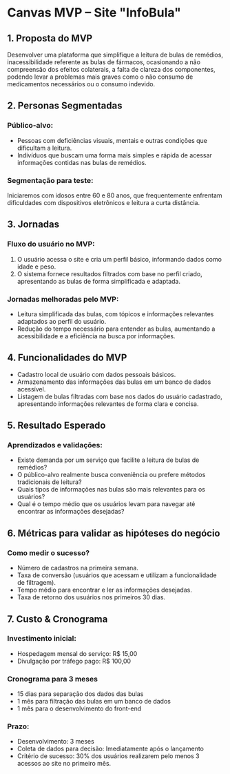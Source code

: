 # Canvas MVP – Site "InfoBula"

## 1. Proposta do MVP
Desenvolver uma plataforma que simplifique a leitura de bulas de remédios, inacessibilidade referente as bulas de fármacos, ocasionando a não compreensão dos efeitos colaterais, a falta de clareza dos componentes, podendo levar a problemas mais graves como o não consumo de medicamentos necessários ou o consumo
indevido.

## 2. Personas Segmentadas
### Público-alvo:
- Pessoas com deficiências visuais, mentais e outras condições que dificultam a leitura.
- Indivíduos que buscam uma forma mais simples e rápida de acessar informações contidas nas bulas de remédios.

### Segmentação para teste:
Iniciaremos com idosos entre 60 e 80 anos, que frequentemente enfrentam dificuldades com dispositivos eletrônicos e leitura a curta distância.

## 3. Jornadas
### Fluxo do usuário no MVP:
1. O usuário acessa o site e cria um perfil básico, informando dados como idade e peso.
2. O sistema fornece resultados filtrados com base no perfil criado, apresentando as bulas de forma simplificada e adaptada.

### Jornadas melhoradas pelo MVP:
- Leitura simplificada das bulas, com tópicos e informações relevantes adaptados ao perfil do usuário.
- Redução do tempo necessário para entender as bulas, aumentando a acessibilidade e a eficiência na busca por informações.

## 4. Funcionalidades do MVP
- Cadastro local de usuário com dados pessoais básicos.
- Armazenamento das informações das bulas em um banco de dados acessível.
- Listagem de bulas filtradas com base nos dados do usuário cadastrado, apresentando informações relevantes de forma clara e concisa.

## 5. Resultado Esperado
### Aprendizados e validações:
- Existe demanda por um serviço que facilite a leitura de bulas de remédios?
- O público-alvo realmente busca conveniência ou prefere métodos tradicionais de leitura?
- Quais tipos de informações nas bulas são mais relevantes para os usuários?
- Qual é o tempo médio que os usuários levam para navegar até encontrar as informações desejadas?

## 6. Métricas para validar as hipóteses do negócio
### Como medir o sucesso?
- Número de cadastros na primeira semana.
- Taxa de conversão (usuários que acessam e utilizam a funcionalidade de filtragem).
- Tempo médio para encontrar e ler as informações desejadas.
- Taxa de retorno dos usuários nos primeiros 30 dias.

## 7. Custo & Cronograma
### Investimento inicial:
- Hospedagem mensal do serviço: R$ 15,00
- Divulgação por tráfego pago: R$ 100,00
### Cronograma para 3 meses
- 15 dias para separação dos dados das bulas
- 1 mês para filtração das bulas em um banco de dados
- 1 mês para o desenvolvimento do front-end

### Prazo:
- Desenvolvimento: 3 meses
- Coleta de dados para decisão: Imediatamente após o lançamento
- Critério de sucesso: 30% dos usuários realizarem pelo menos 3 acessos ao site no primeiro mês.

